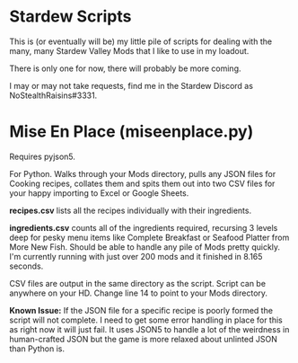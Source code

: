 # Stardew Scripts
This is (or eventually will be) my little pile of scripts for dealing with the many, many Stardew Valley Mods that I like to use in my loadout.

There is only one for now, there will probably be more coming.

I may or may not take requests, find me in the Stardew Discord as NoStealthRaisins#3331.

# Mise En Place (miseenplace.py)

Requires pyjson5.

For Python. Walks through your Mods directory, pulls any JSON files for Cooking recipes, collates them and spits them out into two CSV files for your happy importing to Excel or Google Sheets. 

**recipes.csv** lists all the recipes individually with their ingredients. 

**ingredients.csv** counts all of the ingredients required, recursing 3 levels deep for pesky menu items like Complete Breakfast or Seafood Platter from More New Fish. Should be able to handle any pile of Mods pretty quickly. I'm currently running with just over 200 mods and it finished in 8.165 seconds.

CSV files are output in the same directory as the script. Script can be anywhere on your HD. Change line 14 to point to your Mods directory.

**Known Issue:** If the JSON file for a specific recipe is poorly formed the script will not complete. I need to get some error handling in place for this as right now it will just fail. It uses JSON5 to handle a lot of the weirdness in human-crafted JSON but the game is more relaxed about unlinted JSON than Python is.
